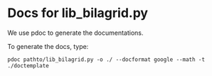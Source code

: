 # Docs for lib_bilagrid.py

We use pdoc to generate the documentations.

To generate the docs, type:

```
pdoc pathto/lib_bilagrid.py -o ./ --docformat google --math -t ./doctemplate
```

